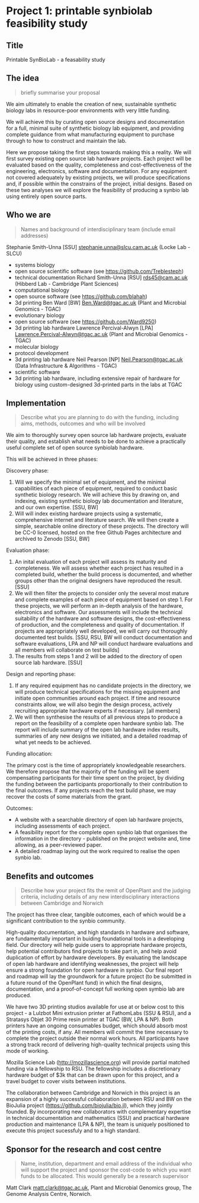 # Project 1: printable synbiolab feasibility study

## Title

Printable SynBioLab - a feasability study

## The idea

> briefly summarise your proposal

We aim ultimately to enable the creation of new, sustainable synthetic biology labs in resource-poor environments with very little funding.

We will achieve this by curating open source designs and documentation for a full, minimal suite of synthetic biology lab equipment, and providing complete guidance from what manufacturing equipment to purchase through to how to construct and maintain the lab.

Here we propose taking the first steps towards making this a reality. We will first survey existing open source lab hardware projects. Each project will be evaluated based on the quality, completeness and cost-effectiveness of the engineering, electronics, software and documentation. For any equipment not covered adequately by existing projects, we will produce specifications and, if possible within the constrains of the project, initial designs. Based on these two analyses we will explore the feasibility of producing a synbio lab using entirely open source parts.

## Who we are

> Names and background of interdisciplinary team (include email addresses)

Stephanie Smith-Unna [SSU] <stephanie.unna@slcu.cam.ac.uk> (Locke Lab - SLCU)
  - systems biology
  - open source scientific software (see https://github.com/Treblesteph)
  - technical documentation
Richard Smith-Unna [RSU] <rds45@cam.ac.uk> (Hibberd Lab - Cambridge Plant Sciences)
  - computational biology
  - open source software (see https://github.com/blahah)
  - 3d printing
Ben Ward [BW] <Ben.Ward@tgac.ac.uk> (Plant and Microbial Genomics - TGAC)
  - evolutionary biology
  - open source software (see https://github.com/Ward9250)
  - 3d printing lab hardware
Lawrence Percival-Alwyn [LPA] <Lawrence.Percival-Alwyn@tgac.ac.uk> (Plant and Microbial Genomics - TGAC)
  - molecular biology
  - protocol development
  - 3d printing lab hardware
Neil Pearson [NP] <Neil.Pearson@tgac.ac.uk> (Data Infrastructure & Algorithms - TGAC)
  - scientific software
  - 3d printing lab hardware, including extensive repair of hardware for biology using custom-designed 3d-printed parts in the labs at TGAC

## Implementation

> Describe what you are planning to do with the funding, including aims, methods, outcomes and who will be involved

We aim to thoroughly survey open source lab hardware projects, evaluate their quality, and establish what needs to be done to achieve a practically useful complete set of open source synbiolab hardware.

This will be achieved in three phases:

Discovery phase:

1. Will we specify the minimal set of equipment, and the minimal capabilities of each piece of equipment, required to conduct basic synthetic biology research. We will achieve this by drawing on, and indexing, existing synthetic biology lab documentation and literature, and our own expertise. [SSU, BW]
2. Will will index existing hardware projects using a systematic, comprehensive internet and literature search. We will then create a simple, searchable online directory of these projects. The directory will be CC-0 licensed, hosted on the free Github Pages architecture and archived to Zenodo [SSU, BW]

Evaluation phase:

1. An inital evaluation of each project will assess its maturity and completeness. We will assess whether each project has resulted in a completed build, whether the build process is documented, and whether groups other than the original designers have reproduced the result. [SSU]
2. We will then filter the projects to consider only the several most mature and complete examples of each piece of equipment based on step 1. For these projects, we will perform an in-depth analysis of the hardware, electronics and software. Our assessments will include the technical suitability of the hardware and software designs, the cost-effectiveness of production, and the completeness and quality of documentation. If projects are appropriately well developed, we will carry out thoroughly documented test builds. [SSU, RSU, BW will conduct documentation and software evaluations, LPA and NP will conduct hardware evaluations and all members will collaborate on test builds]
3. The results from steps 1 and 2 will be added to the directory of open source lab hardware. [SSU]

Design and reporting phase:

1. If any required equipment has no candidate projects in the directory, we will produce technical specifications for the missing equipment and initiate open communities around each project. If time and resource constraints allow, we will also begin the design process, actively recruiting appropriate hardware experts if necessary. [all members]
2. We will then synthesise the results of all previous steps to produce a report on the feasibility of a complete open hardware synbio lab. The report will include summary of the open lab hardware index results, summaries of any new designs we initiated, and a detailed roadmap of what yet needs to be achieved.

Funding allocation:

The primary cost is the time of appropriately knowledgeable researchers. We therefore propose that the majority of the funding will be spent compensating participants for their time spent on the project, by dividing the funding between the participants proportionally to their contribution to the final outcomes. If any projects reach the test build phase, we may recover the costs of some materials from the grant.

Outcomes:

- A website with a searchable directory of open lab hardware projects, including assessments of each project.
- A feasibility report for the complete open synbio lab that organises the information in the directory - published on the project website and, time allowing, as a peer-reviewed paper.
- A detailed roadmap laying out the work required to realise the open synbio lab.

## Benefits and outcomes

> Describe how your project fits the remit of OpenPlant and the judging criteria, including details of any new interdisciplinary interactions between Cambridge and Norwich

The project has three clear, tangible outcomes, each of which would be a significant contribution to the synbio community.

High-quality documentation, and high standards in hardware and software, are fundamentally important in buiding foundational tools in a developing field. Our directory will help guide users to appropriate hardware projects, help potential contributors find projects to take part in, and help avoid duplication of effort by hardware developers. By evaluating the landscape of open lab hardware and identifying weaknesses, the project will help ensure a strong foundation for open hardware in synbio. Our final report and roadmap will lay the groundwork for a future project (to be submitted in a future round of the OpenPlant fund) in which the final designs, documentation, and a proof-of-concept full working open symbio lab are produced.

We have two 3D printing studios available for use at or below cost to this project - a Lulzbot Mini extrusion printer at FathomLabs (SSU & RSU), and a Stratasys Objet 30 Prime resin printer at TGAC (BW, LPA & NP). Both printers have an ongoing consumables budget, which should absorb most of the printing costs, if any. All members will commit the time necessary to complete the project outside their normal work hours. All participants have a strong track record of delivering high-quality technical projects using this mode of working.

Mozilla Science Lab (http://mozillascience.org) will provide partial matched funding via a fellowship to RSU. The fellowship includes a discretionary hardware budget of $3k that can be drawn upon for this project, and a travel budget to cover visits between institutions.

The collaboration between Cambridge and Norwich in this project is an expansion of a highly successful collaboration between RSU and BW on the BioJulia project (https://github.com/biojulia/bio.jl), which they jointly founded. By incorporating new collaborators with complementary expertise in technical documentation and mathematics (SSU) and practical hardware production and maintenance (LPA & NP), the team is uniquely positioned to execute this project sucessfuly and to a high standard.

## Sponsor for the research and cost centre

> Name, institution, department and email address of the individual who will support the project and sponsor the cost-code to which you want funds to be allocated. This would generally be a research supervisor

Matt Clark <matt.clark@tgac.ac.uk>, Plant and Microbial Genomics group, The Genome Analysis Centre, Norwich.
